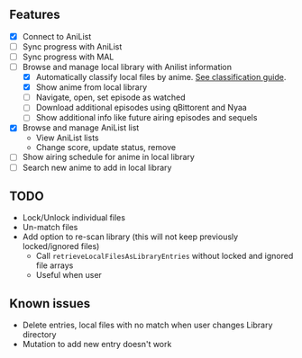 ## Features

- [x] Connect to AniList
- [ ] Sync progress with AniList
- [ ] Sync progress with MAL
- [ ] Browse and manage local library with Anilist information
  - [x] Automatically classify local files by
    anime. [See classification guide](https://github.com/5rahim/seanime/blob/main/guide.md).
  - [x] Show anime from local library
  - [ ] Navigate, open, set episode as watched
  - [ ] Download additional episodes using qBittorent and Nyaa
  - [ ] Show additional info like future airing episodes and sequels
- [x] Browse and manage AniList list
  - View AniList lists
  - Change score, update status, remove
- [ ] Show airing schedule for anime in local library
- [ ] Search new anime to add in local library

## TODO

- Lock/Unlock individual files
- Un-match files
- Add option to re-scan library (this will not keep previously locked/ignored files)
  - Call `retrieveLocalFilesAsLibraryEntries` without locked and ignored file arrays
  - Useful when user

## Known issues

- Delete entries, local files with no match when user changes Library directory
- Mutation to add new entry doesn't work
